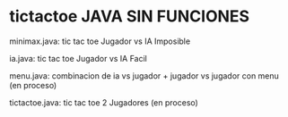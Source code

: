 # tictactoe JAVA SIN FUNCIONES
minimax.java: tic tac toe Jugador vs IA Imposible

ia.java: tic tac toe Jugador vs IA Facil

menu.java: combinacion de ia vs jugador + jugador vs jugador con menu (en proceso)

tictactoe.java: tic tac toe 2 Jugadores (en proceso)
